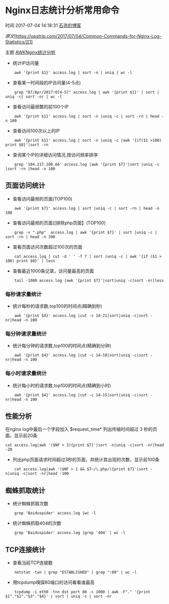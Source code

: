 # Nginx日志统计分析常用命令

 时间 2017-07-04 14:18:31  [石尧的博客][0]

_原文_[https://opstrip.com/2017/07/04/Common-Commands-for-Nginx-Log-Statistics/][1]

 主题 [AWK][2][Nginx][3][统计分析][4]

* 统计IP访问量
```
    awk '{print $1}' access.log | sort -n | uniq | wc -l
```
* 查看某一时间段的IP访问量(4-5点)
```
    grep "07/Apr/2017:0[4-5]" access.log | awk '{print $1}' | sort | uniq -c| sort -nr | wc -l
```
* 查看访问最频繁的前100个IP
```
    awk '{print $1}' access.log | sort -n |uniq -c | sort -rn | head -n 100
```
* 查看访问100次以上的IP
```
    awk '{print $1}' access.log | sort -n |uniq -c |awk '{if($1 >100) print $0}'|sort -rn
```
* 查询某个IP的详细访问情况,按访问频率排序
```
    grep '104.217.108.66' access.log |awk '{print $7}'|sort |uniq -c |sort -rn |head -n 100
```

## 页面访问统计 

* 查看访问最频的页面(TOP100)
```
    awk '{print $7}' access.log | sort |uniq -c | sort -rn | head -n 100
```
* 查看访问最频的页面([排除php页面】(TOP100)
```
    grep -v ".php"  access.log | awk '{print $7}' | sort |uniq -c | sort -rn | head -n 100
```
* 查看页面访问次数超过100次的页面
```
    cat access.log | cut -d ' ' -f 7 | sort |uniq -c | awk '{if ($1 > 100) print $0}' | less
```
* 查看最近1000条记录，访问量最高的页面
```
    tail -1000 access.log |awk '{print $7}'|sort|uniq -c|sort -nr|less
```
### 每秒请求量统计 

* 统计每秒的请求数,top100的时间点(精确到秒) 
```
    awk '{print $4}' access.log |cut -c 14-21|sort|uniq -c|sort -nr|head -n 100
```
### 每分钟请求量统计 

* 统计每分钟的请求数,top100的时间点(精确到分钟) 
```
    awk '{print $4}' access.log |cut -c 14-18|sort|uniq -c|sort -nr|head -n 100
```
### 每小时请求量统计 

* 统计每小时的请求数,top100的时间点(精确到小时) 
```
    awk '{print $4}' access.log |cut -c 14-15|sort|uniq -c|sort -nr|head -n 100
```
## 性能分析 

在nginx log中最后一个字段加入 $request_time* 列出传输时间超过 3 秒的页面，显示前20条 

    cat access.log|awk '($NF > 3){print $7}'|sort -n|uniq -c|sort -nr|head -20
* 列出php页面请求时间超过3秒的页面，并统计其出现的次数，显示前100条
```
    cat access.log|awk '($NF > 1 && $7~/\.php/){print $7}'|sort -n|uniq -c|sort -nr|head -100
```
## 蜘蛛抓取统计 

* 统计蜘蛛抓取次数
```
    grep 'Baiduspider' access.log |wc -l
```
* 统计蜘蛛抓取404的次数
```
    grep 'Baiduspider' access.log |grep '404' | wc -l
```
## TCP连接统计 

* 查看当前TCP连接数
```
    netstat -tan | grep "ESTABLISHED" | grep ":80" | wc -l
```
* 用tcpdump嗅探80端口的访问看看谁最高
```
    tcpdump -i eth0 -tnn dst port 80 -c 1000 | awk -F"." '{print $1"."$2"."$3"."$4}' | sort | uniq -c | sort -nr
```
[0]: /sites/FzuqIb2
[1]: https://opstrip.com/2017/07/04/Common-Commands-for-Nginx-Log-Statistics/
[2]: /topics/11200020
[3]: /topics/11090014
[4]: /topics/11020093
